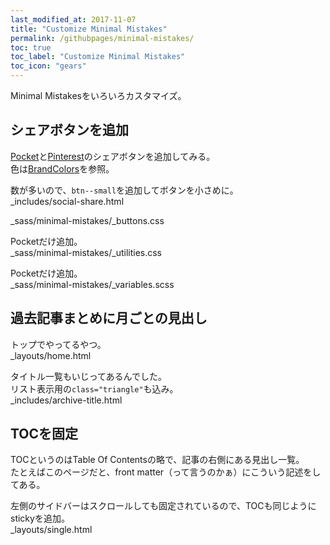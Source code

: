 ```yaml
---
last_modified_at: 2017-11-07
title: "Customize Minimal Mistakes"
permalink: /githubpages/minimal-mistakes/
toc: true
toc_label: "Customize Minimal Mistakes"
toc_icon: "gears"
---
```

Minimal Mistakesをいろいろカスタマイズ。

## シェアボタンを追加
[Pocket](https://getpocket.com)と[Pinterest](https://www.pinterest.jp/)のシェアボタンを追加してみる。  
色は[BrandColors](https://brandcolors.net/)を参照。  

数が多いので、`btn--small`を追加してボタンを小さめに。  
_includes/social-share.html
<script src="https://gist.github.com/laureltreetop/c122ffafea2a7e5c48d826a633e581f3.js"></script>
_sass/minimal-mistakes/_buttons.css
<script src="https://gist.github.com/laureltreetop/3d31245c521449bac3218c963184c6fd.js"></script>
Pocketだけ追加。  
_sass/minimal-mistakes/_utilities.css
<script src="https://gist.github.com/laureltreetop/bc64b1280cc817d099850fcc315e5c48.js"></script>
Pocketだけ追加。  
_sass/minimal-mistakes/_variables.scss
<script src="https://gist.github.com/laureltreetop/182cf5e2ddc4421de0f89144ea0e9b16.js"></script>
## 過去記事まとめに月ごとの見出し
トップでやってるやつ。  
_layouts/home.html
<script src="https://gist.github.com/laureltreetop/24f0acf4480f4eef8f6c027001b41dd0.js"></script>

タイトル一覧もいじってあるんでした。  
リスト表示用の`class="triangle"`も込み。  
_includes/archive-title.html
<script src="https://gist.github.com/laureltreetop/90b30fb52d4041290791485bfc093ab0.js"></script>
## TOCを固定
TOCというのはTable Of Contentsの略で、記事の右側にある見出し一覧。  
たとえばこのページだと、front matter（って言うのかぁ）にこういう記述をしてある。
<script src="https://gist.github.com/laureltreetop/bc20d4d1a9882bb7f85d0a14bc2cb22b.js"></script>

左側のサイドバーはスクロールしても固定されているので、TOCも同じようにstickyを追加。  
_layouts/single.html
<script src="https://gist.github.com/laureltreetop/0da5fd93ec335e5a5c41ca02c86dc31a.js"></script>